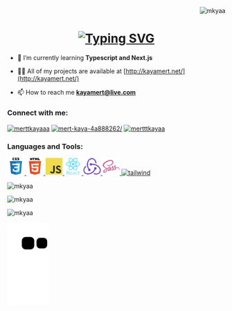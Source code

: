 
<p align="right"> <img src="https://komarev.com/ghpvc/?username=mkyaa&label=Profile%20views&color=0e75b6&style=flat" alt="mkyaa" /> </p>
<h1 align="center">
<a href="https://git.io/typing-svg"><img src="https://readme-typing-svg.herokuapp.com?font=Fira+Code&weight=500&size=44&duration=4000&pause=1000&color=2683AC&vCenter=true&width=435&lines=Hi+There+%F0%9F%91%8B;I+am+Mert+Kaya" alt="Typing SVG" /></a>
 </h1>


- 🌱 I’m currently learning **Typescript and Next.js**

- 👨‍💻 All of my projects are available at [http://kayamert.net/](http://kayamert.net/)

- 📫 How to reach me **kayamert@live.com**

<h3 align="left">Connect with me:</h3>
<p align="left">
<a href="https://twitter.com/merttkayaaa" target="blank"><img align="center" src="https://raw.githubusercontent.com/rahuldkjain/github-profile-readme-generator/master/src/images/icons/Social/twitter.svg" alt="merttkayaaa" height="30" width="40" /></a>
<a href="https://linkedin.com/in/mert-kaya-4a888262/" target="blank"><img align="center" src="https://raw.githubusercontent.com/rahuldkjain/github-profile-readme-generator/master/src/images/icons/Social/linked-in-alt.svg" alt="mert-kaya-4a888262/" height="30" width="40" /></a>
<a href="https://instagram.com/mertttkayaa" target="blank"><img align="center" src="https://raw.githubusercontent.com/rahuldkjain/github-profile-readme-generator/master/src/images/icons/Social/instagram.svg" alt="mertttkayaa" height="30" width="40" /></a>
</p>

<h3 align="left">Languages and Tools:</h3>
<p align="left"> <a href="https://www.w3schools.com/css/" target="_blank" rel="noreferrer"> <img src="https://raw.githubusercontent.com/devicons/devicon/master/icons/css3/css3-original-wordmark.svg" alt="css3" width="40" height="40"/> </a> <a href="https://www.w3.org/html/" target="_blank" rel="noreferrer"> <img src="https://raw.githubusercontent.com/devicons/devicon/master/icons/html5/html5-original-wordmark.svg" alt="html5" width="40" height="40"/> </a> <a href="https://developer.mozilla.org/en-US/docs/Web/JavaScript" target="_blank" rel="noreferrer"> <img src="https://raw.githubusercontent.com/devicons/devicon/master/icons/javascript/javascript-original.svg" alt="javascript" width="40" height="40"/> </a> <a href="https://reactjs.org/" target="_blank" rel="noreferrer"> <img src="https://raw.githubusercontent.com/devicons/devicon/master/icons/react/react-original-wordmark.svg" alt="react" width="40" height="40"/> </a> <a href="https://redux.js.org" target="_blank" rel="noreferrer"> <img src="https://raw.githubusercontent.com/devicons/devicon/master/icons/redux/redux-original.svg" alt="redux" width="40" height="40"/> </a> <a href="https://sass-lang.com" target="_blank" rel="noreferrer"> <img src="https://raw.githubusercontent.com/devicons/devicon/master/icons/sass/sass-original.svg" alt="sass" width="40" height="40"/> </a> <a href="https://tailwindcss.com/" target="_blank" rel="noreferrer"> <img src="https://www.vectorlogo.zone/logos/tailwindcss/tailwindcss-icon.svg" alt="tailwind" width="40" height="40"/> </a> </p>

<p>
  <img src="https://github-readme-stats.vercel.app/api?username=Mkyaa&theme=radical&show_icons=true&hide_border=true&count_private=true" alt="mkyaa" />
 </p>
 <p>
  <img src="https://github-readme-streak-stats.herokuapp.com/?user=Mkyaa&theme=radical&hide_border=true" alt="mkyaa" />
 </p>
 <p>
  <img src="https://github-readme-stats.vercel.app/api/top-langs/?username=Mkyaa&theme=radical&show_icons=true&hide_border=true&layout=compact" alt="mkyaa" />
</p>

![snake gif](https://github.com/Mkyaa/Mkyaa/blob/output/github-contribution-grid-snake.svg)
